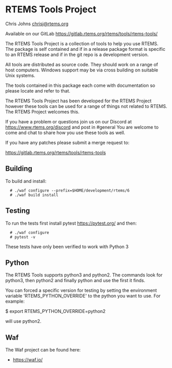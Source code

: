 RTEMS Tools Project
===================

Chris Johns <chrisj@rtems.org>

Available on our GitLab  https://gitlab.rtems.org/rtems/tools/rtems-tools/

The RTEMS Tools Project is a collection of tools to help you use RTEMS. The
package is self contained and if in a release package format is specific to an
RTEMS release and if in the git repo is a development version.

All tools are distributed as source code. They should work on a range of host
computers. Windows support may be via cross building on suitable Unix systems.

The tools contained in this package each come with documentation so please
locate and refer to that.

The RTEMS Tools Project has been developed for the RTEMS Project however these
tools can be used for a range of things not related to RTEMS. The RTEMS Project
welcomes this.

If you have a problem or questions join us on our Discord at
https://www.rtems.org/discord and post in #general  You are welcome to come and 
chat to share how you use these tools as well.

If you have any patches please submit a merge request to:

  https://gitlab.rtems.org/rtems/tools/rtems-tools


Building
--------

To build and install:

```
  # ./waf configure --prefix=$HOME/development/rtems/6
  # ./waf build install
```

Testing
-------

To run the tests first install pytest https://pytest.org/ and then:

```
  # ./waf configure
  # pytest -v
```

These tests have only been verified to work with Python 3


Python
------

The RTEMS Tools supports python3 and python2. The commands look for python3,
then python2 and finally python and use the first it finds.

You can forced a specific version for testing by setting the environment
variable 'RTEMS_PYTHON_OVERRIDE' to the python you want to use. For example:

 $ export RTEMS_PYTHON_OVERRIDE=python2

will use python2.


Waf
---

The Waf project can be found here:

  * https://waf.io/
